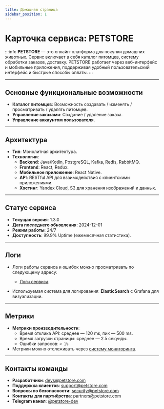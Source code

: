 ```yaml
---
title: Домашняя страница
sidebar_position: 1
---
```


# Карточка сервиса: **PETSTORE**

:::info
**PETSTORE** — это онлайн-платформа для покупки домашних животных. Сервис включает в себя каталог питомцев, систему обработки заказов, доставку. PETSTORE работает через веб-интерфейс и мобильные приложения, поддерживая удобный пользовательский интерфейс и быстрые способы оплаты.
:::

---

## Основные функциональные возможности
- **Каталог питомцев**: Возможность создавать / изменять / просматривать / удалять питомцев.
- **Управление заказами**: Создание / удаление заказа.
- **Управление аккаунтом пользователя**.

---

## Архитектура
- **Тип**: Монолитная архитектура.
- **Технологии**:
  - **Backend**: Java/Kotlin, PostgreSQL, Kafka, Redis, RabbitMQ.
  - **Frontend**: React, Redux.
  - **Мобильное приложение**: React Native.
  - **API**: RESTful API для взаимодействия с клиентскими приложениями.
  - **Хостинг**: Yandex Cloud, S3 для хранения изображений и данных.
  
---

## Статус сервиса
- **Текущая версия**: 1.3.0
- **Дата последнего обновления**: 2024-12-01
- **Режим работы**: 24/7
- **Доступность**: 99.9% Uptime (ежемесячная статистика).

---

## Логи
- Логи работы сервиса и ошибок можно просматривать по следующему адресу:
  - [Логи сервиса](https://logs.petstore.com)
  
- Используемая система для логирования: **ElasticSearch** с Grafana для визуализации.

---

## Метрики
- **Метрики производительности**:
  - Время отклика API: среднее — 120 ms, пик — 500 ms.
  - Время загрузки страницы: среднее — 2.5 секунды.
  - Ошибки запросов: `< 1%`  
- Метрики можно отслеживать через [систему мониторинга](https://metrics.petstore.com).

---

## Контакты команды
- **Разработчики**: devs@petstore.com
- **Поддержка клиентов**: support@petstore.com
- **Вопросы по безопасности**: security@petstore.com
- **Контакты для партнёрства**: partners@petstore.com
- **Telegram канал**: [@petstore-dev](https://t.me/petstore-dev)